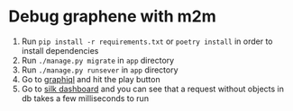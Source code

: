 # Debug graphene with m2m

1. Run `pip install -r requirements.txt` or `poetry install` in order to install dependencies
2. Run `./manage.py migrate` in `app` directory
3. Run `./manage.py runsever` in `app` directory
4. Go to [graphiql](http://localhost:800n0/graphql#query=%7B%0A%20%20allProperties%20%7B%0A%20%20%20%20edges%20%7B%0A%20%20%20%20%20%20node%20%7B%0A%20%20%20%20%20%20%20%20id%0A%20%20%20%20%20%20%20%20photos%20%7B%0A%20%20%20%20%20%20%20%20%20%20id%0A%20%20%20%20%20%20%20%20%20%20url%0A%20%20%20%20%20%20%20%20%7D%0A%20%20%20%20%20%20%7D%0A%20%20%20%20%7D%0A%20%20%7D%0A%7D%0A) and hit the play button
5. Go to [silk dashboard](http://localhost:8000/silk/request/) and you can see that a request without objects in db takes a few milliseconds to run 
